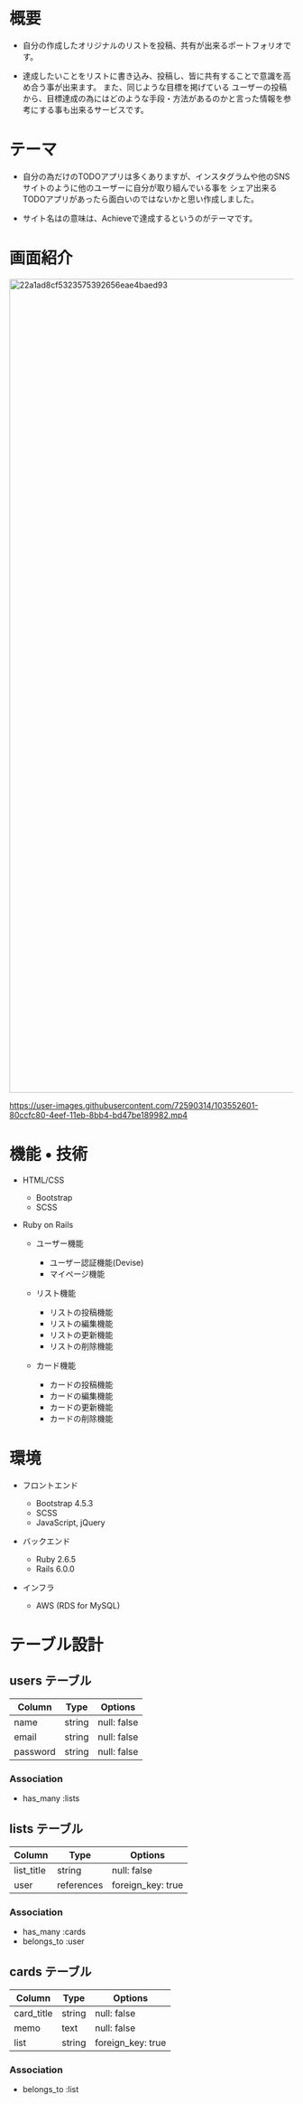 # 概要

- 自分の作成したオリジナルのリストを投稿、共有が出来るポートフォリオです。  

- 達成したいことをリストに書き込み、投稿し、皆に共有することで意識を高め合う事が出来ます。  また、同じような目標を掲げている  ユーザーの投稿から、目標達成の為にはどのような手段・方法があるのかと言った情報を参考にする事も出来るサービスです。

# テーマ

- 自分の為だけのTODOアプリは多くありますが、インスタグラムや他のSNSサイトのように他のユーザーに自分が取り組んでいる事を  シェア出来るTODOアプリがあったら面白いのではないかと思い作成しました。

- サイト名はの意味は、Achieveで達成するというのがテーマです。

# 画面紹介

<img width="1440" alt="22a1ad8cf5323575392656eae4baed93" src="https://user-images.githubusercontent.com/72590314/103551720-1cf60400-4eee-11eb-9b05-f2c2c0e17449.png">

https://user-images.githubusercontent.com/72590314/103552601-80ccfc80-4eef-11eb-8bb4-bd47be189982.mp4

# 機能 • 技術

- HTML/CSS

    - Bootstrap
    - SCSS

- Ruby on Rails

    - ユーザー機能
        - ユーザー認証機能(Devise)
        - マイページ機能
    
    - リスト機能
        - リストの投稿機能
        - リストの編集機能
        - リストの更新機能
        - リストの削除機能

    - カード機能
        - カードの投稿機能
        - カードの編集機能
        - カードの更新機能
        - カードの削除機能

# 環境

- フロントエンド

    - Bootstrap 4.5.3
    - SCSS
    - JavaScript, jQuery

- バックエンド

    - Ruby 2.6.5
    - Rails 6.0.0

- インフラ

    - AWS (RDS for MySQL)
# テーブル設計

## users テーブル

| Column   | Type   | Options     |
| -------- | ------ | ----------- |
| name     | string | null: false |
| email    | string | null: false |
| password | string | null: false |

### Association

* has_many :lists



## lists テーブル

| Column     | Type       | Options           |
| ---------- | ---------- | ----------------- |
| list_title | string     | null: false       |
| user       | references | foreign_key: true |

### Association

* has_many :cards
* belongs_to :user



## cards テーブル

| Column     | Type   | Options           |
| ---------  | ------ | ----------------- |
| card_title | string | null: false       |
| memo       | text   | null: false       |
| list       | string | foreign_key: true |

### Association

* belongs_to :list



